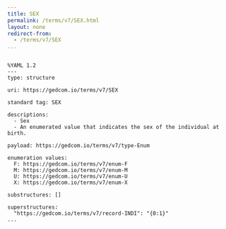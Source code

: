```yaml
---
title: SEX
permalink: /terms/v7/SEX.html
layout: none
redirect-from:
  - /terms/v7/SEX
...
```


```

%YAML 1.2
---
type: structure

uri: https://gedcom.io/terms/v7/SEX

standard tag: SEX

descriptions:
  - Sex
  - An enumerated value that indicates the sex of the individual at birth.

payload: https://gedcom.io/terms/v7/type-Enum

enumeration values:
  F: https://gedcom.io/terms/v7/enum-F
  M: https://gedcom.io/terms/v7/enum-M
  U: https://gedcom.io/terms/v7/enum-U
  X: https://gedcom.io/terms/v7/enum-X

substructures: []

superstructures:
  "https://gedcom.io/terms/v7/record-INDI": "{0:1}"
...

```
